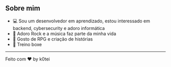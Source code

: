 ## Sobre mim  
- 💻 Sou um desenvolvedor em aprendizado, estou interessado em backend, cybersecurity e adoro informática  
- 🎵 Adoro Rock e a música faz parte da minha vida  
- 🎲 Gosto de RPG e criação de histórias  
- 🥊 Treino boxe  

---  

Feito com ❤️ by k0tei  
